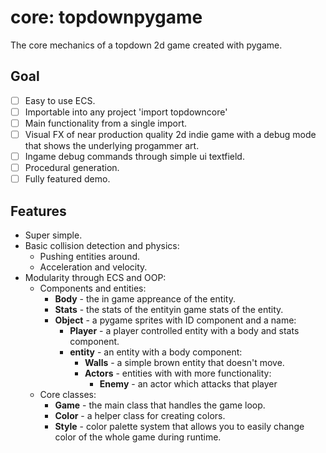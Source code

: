 # core: topdownpygame

The core mechanics of a topdown 2d game created with pygame.

## Goal

- [ ] Easy to use ECS.
- [ ] Importable into any project 'import topdowncore'
- [ ] Main functionality from a single import.
- [ ] Visual FX of near production quality 2d indie game with a debug mode that shows the underlying progammer art.
- [ ] Ingame debug commands through simple ui textfield.
- [ ] Procedural generation.
- [ ] Fully featured demo.

## Features

- Super simple.
- Basic collision detection and physics:
    - Pushing entities around.
    - Acceleration and velocity.
- Modularity through ECS and OOP:
    - Components and entities:
        - **Body** - the in game appreance of the entity.
        - **Stats** - the stats of the entityin game stats of the entity.
        - **Object** - a pygame sprites with ID component and a name:
          - **Player** - a player controlled entity with a body and stats component.
          - **entity** - an entity with a body component:
            - **Walls** - a simple brown entity that doesn't move.
            - **Actors** - entities with with more functionality:
              - **Enemy** - an actor which attacks that player
    - Core classes:
        - **Game** - the main class that handles the game loop.
        - **Color** - a helper class for creating colors.
        - **Style** - color palette system that allows you to easily change color of the whole game during runtime.

